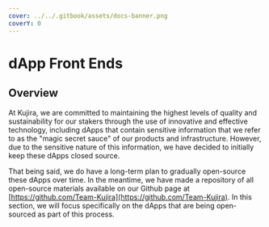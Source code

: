 ```yaml
---
cover: ../../.gitbook/assets/docs-banner.png
coverY: 0
---
```


# dApp Front Ends

## Overview

At Kujira, we are committed to maintaining the highest levels of quality and sustainability for our stakers through the use of innovative and effective technology, including dApps that contain sensitive information that we refer to as the "magic secret sauce" of our products and infrastructure. However, due to the sensitive nature of this information, we have decided to initially keep these dApps closed source.

That being said, we do have a long-term plan to gradually open-source these dApps over time. In the meantime, we have made a repository of all open-source materials available on our Github page at [https://github.com/Team-Kujira](https://github.com/Team-Kujira). In this section, we will focus specifically on the dApps that are being open-sourced as part of this process. &#x20;
